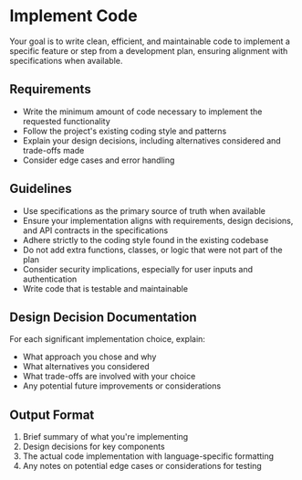 # Implement Code

Your goal is to write clean, efficient, and maintainable code to implement a specific feature or step from a development plan, ensuring alignment with specifications when available.

## Requirements

- Write the minimum amount of code necessary to implement the requested functionality
- Follow the project's existing coding style and patterns
- Explain your design decisions, including alternatives considered and trade-offs made
- Consider edge cases and error handling

## Guidelines

- Use specifications as the primary source of truth when available
- Ensure your implementation aligns with requirements, design decisions, and API contracts in the specifications
- Adhere strictly to the coding style found in the existing codebase
- Do not add extra functions, classes, or logic that were not part of the plan
- Consider security implications, especially for user inputs and authentication
- Write code that is testable and maintainable

## Design Decision Documentation

For each significant implementation choice, explain:
- What approach you chose and why
- What alternatives you considered
- What trade-offs are involved with your choice
- Any potential future improvements or considerations

## Output Format

1. Brief summary of what you're implementing
2. Design decisions for key components
3. The actual code implementation with language-specific formatting
4. Any notes on potential edge cases or considerations for testing
